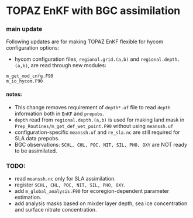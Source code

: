# TOPAZ EnKF with BGC assimilation

### main update

Following updates are for making TOPAZ EnKF flexible for hycom configuration options:

- hycom configuration files, ```regional.grid.(a,b)``` and ```regional.depth.(a,b)```, are read through new modules:
```
m_get_mod_cnfg.F90
m_io_hycom.F90
```

#### notes:

- This change removes requirement of ```depth*.uf``` file to read ```depth``` information both in ```EnKF``` and ```prepobs```.
- ```depth``` read from ```regional.depth.(a,b)``` is used for making land mask in ```Prep_Routines/m_get_def_wet_point.F90``` without using ```meanssh.uf```
- configuration-specific ```meanssh.uf``` and ```re_sla.nc``` are still required for SLA data prepobs.
- BGC observations: ```SCHL, CHL, POC, NIT, SIL, PHO, OXY``` are NOT ready to be assimilated.

### TODO:

- read ```meanssh.nc``` only for SLA assimilation.
- register ```SCHL, CHL, POC, NIT, SIL, PHO, OXY```.
- add ```m_global_analysis.F90``` for ecoregion-dependent parameter estimation.
- add analysis masks based on mixder layer depth, sea ice concentration and surface nitrate concentration.
